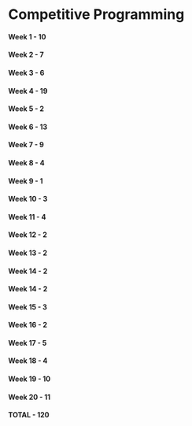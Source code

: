 # Competitive Programming

#### Week 1 - 10
#### Week 2 - 7
#### Week 3 - 6
#### Week 4 - 19
#### Week 5 - 2
#### Week 6 - 13
#### Week 7 - 9
#### Week 8 - 4
#### Week 9 - 1
#### Week 10 - 3
#### Week 11 - 4
#### Week 12 - 2
#### Week 13 - 2
#### Week 14 - 2
#### Week 14 - 2
#### Week 15 - 3
#### Week 16 - 2
#### Week 17 - 5
#### Week 18 - 4
#### Week 19 - 10
#### Week 20 - 11

#### TOTAL - 120

